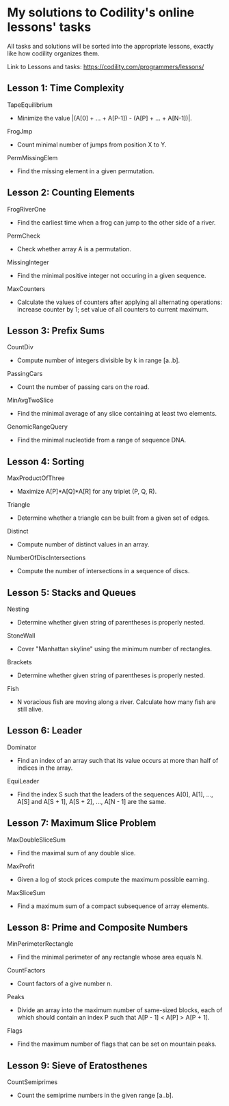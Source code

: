 My solutions to Codility's online lessons' tasks
==============================================

All tasks and solutions will be sorted into the appropriate lessons, exactly like how codility organizes them. 

Link to Lessons and tasks: https://codility.com/programmers/lessons/


Lesson 1: Time Complexity
------------------------
TapeEquilibrium
* Minimize the value |(A[0] + ... + A[P-1]) - (A[P] + ... + A[N-1])|.

FrogJmp
* Count minimal number of jumps from position X to Y.

PermMissingElem
* Find the missing element in a given permutation. 


Lesson 2: Counting Elements
---------------------------
FrogRiverOne
* Find the earliest time when a frog can jump to the other side of a river.

PermCheck
* Check whether array A is a permutation.

MissingInteger
* Find the minimal positive integer not occuring in a given sequence.

MaxCounters
* Calculate the values of counters after applying all alternating operations: increase counter by 1; set value of all counters to current maximum.


Lesson 3: Prefix Sums
--------------------
CountDiv
* Compute number of integers divisible by k in range [a..b].

PassingCars
* Count the number of passing cars on the road.

MinAvgTwoSlice
* Find the minimal average of any slice containing at least two elements.

GenomicRangeQuery
* Find the minimal nucleotide from a range of sequence DNA.


Lesson 4: Sorting
-----------------
MaxProductOfThree
* Maximize A[P]\*A[Q]\*A[R] for any triplet (P, Q, R).

Triangle
* Determine whether a triangle can be built from a given set of edges.

Distinct
* Compute number of distinct values in an array.

NumberOfDiscIntersections
* Compute the number of intersections in a sequence of discs.


Lesson 5: Stacks and Queues
---------------------------
Nesting
* Determine whether given string of parentheses is properly nested.

StoneWall
* Cover "Manhattan skyline" using the minimum number of rectangles.

Brackets
* Determine whether given string of parentheses is properly nested.

Fish
* N voracious fish are moving along a river. Calculate how many fish are still alive.


Lesson 6: Leader
----------------
Dominator
* Find an index of an array such that its value occurs at more than half of indices in the array. 

EquiLeader
* Find the index S such that the leaders of the sequences A[0], A[1], ..., A[S] and A[S + 1], A[S + 2], ..., A[N - 1] are the same.


Lesson 7: Maximum Slice Problem
-------------------------------
MaxDoubleSliceSum
* Find the maximal sum of any double slice.

MaxProfit
* Given a log of stock prices compute the maximum possible earning.

MaxSliceSum
* Find a maximum sum of a compact subsequence of array elements.


Lesson 8: Prime and Composite Numbers
-------------------------------------
MinPerimeterRectangle
* Find the minimal perimeter of any rectangle whose area equals N.

CountFactors
* Count factors of a give number n.

Peaks
* Divide an array into the maximum number of same-sized blocks, each of which should contain an index P such that A[P - 1] < A[P] > A[P + 1].

Flags
* Find the maximum number of flags that can be set on mountain peaks.


Lesson 9: Sieve of Eratosthenes
-------------------------------
CountSemiprimes
* Count the semiprime numbers in the given range [a..b].




